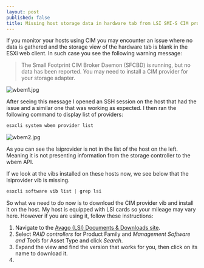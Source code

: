 ```yaml
---
layout: post
published: false
title: Missing host storage data in hardware tab from LSI SMI-S CIM provider
---
```

If you monitor your hosts using CIM you may encounter an issue where no data is gathered and the storage view of the hardware tab is blank in the ESXi web client. In such case you see the following warning message:

> The Small Footprint CIM Broker Daemon (SFCBD) is running, but no data has been reported. You may need to install a CIM provider for your storage adapter.

![wbem1.jpg]({{site.baseurl}}/img/wbem1.jpg)

After seeing this message I opened an SSH session on the host that had the issue and a similar one that was working as expected. I then ran the following command to display list of providers:

```powershell
esxcli system wbem provider list
```

![wbem2.jpg]({{site.baseurl}}/img/wbem2.jpg)

As you can see the lsiprovider is not in the list of the host on the left. Meaning it is not presenting information from the storage controller to the wbem API.

If we look at the vibs installed on these hosts now, we see below that the lsiprovider vib is missing.

```powershell
esxcli software vib list | grep lsi
```

So what we need to do now is to download the CIM provider vib and install it on the host. My host is equipped with LSI cards so your mileage may vary here. However if you are using it, follow these instructions:

1. Navigate to the [Avago (LSI) Documents & Downloads site](https://www.broadcom.com/support/download-search).
2. Select _RAID controllers_ for Product Family and _Management Software and Tools_ for Asset Type and click _Search_.
3. Expand the view and find the version that works for you, then click on its name to download it.
4. 


